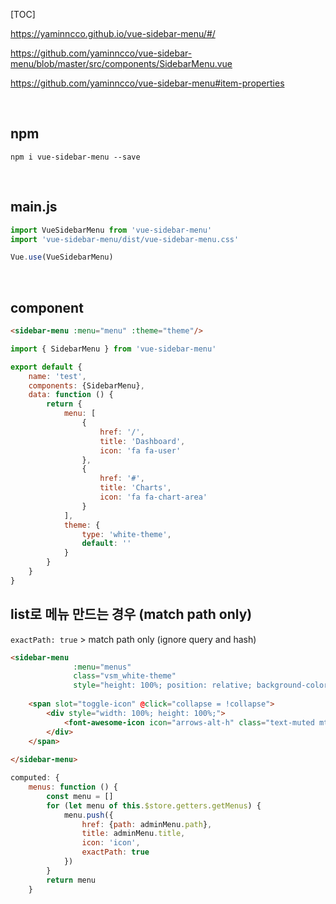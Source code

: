 [TOC]

https://yaminncco.github.io/vue-sidebar-menu/#/

https://github.com/yaminncco/vue-sidebar-menu/blob/master/src/components/SidebarMenu.vue

https://github.com/yaminncco/vue-sidebar-menu#item-properties

<br>

## npm

`npm i vue-sidebar-menu --save`



<br>



## main.js

```js
import VueSidebarMenu from 'vue-sidebar-menu'
import 'vue-sidebar-menu/dist/vue-sidebar-menu.css'

Vue.use(VueSidebarMenu)
```



<br>

## component

```html
<sidebar-menu :menu="menu" :theme="theme"/>
```

```js
import { SidebarMenu } from 'vue-sidebar-menu'

export default {
    name: 'test',
    components: {SidebarMenu},
    data: function () {
        return {
            menu: [
                {
                    href: '/',
                    title: 'Dashboard',
                    icon: 'fa fa-user'
                },
                {
                    href: '#',
                    title: 'Charts',
                    icon: 'fa fa-chart-area'
                }
            ],
            theme: {
                type: 'white-theme',
                default: ''
            }
        }
    }
}
```



## list로 메뉴 만드는 경우 (match path only)

`exactPath: true` > match path only (ignore query and hash)

```html
<sidebar-menu 
              :menu="menus" 
              class="vsm_white-theme" 
              style="height: 100%; position: relative; background-color: #f4f4f4">
    
    <span slot="toggle-icon" @click="collapse = !collapse">
        <div style="width: 100%; height: 100%;">
            <font-awesome-icon icon="arrows-alt-h" class="text-muted mt-3" />
        </div>
    </span>
    
</sidebar-menu>
```

```js
computed: {
    menus: function () {
        const menu = []
        for (let menu of this.$store.getters.getMenus) {
            menu.push({
                href: {path: adminMenu.path}, 
                title: adminMenu.title, 
                icon: 'icon', 
                exactPath: true
            })
        }
        return menu
    }
```

